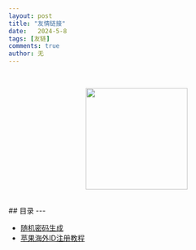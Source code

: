 ```yaml
---
layout: post
title: "友情链接"
date:   2024-5-8
tags: [友链]
comments: true
author: 无
---
```


<!-- more -->
<br>

<p align = "center">    
<img  src="https://bo88888.github.io/images/勃朗峰雪山.jpeg" width="200" />
</p>

<br>
## 目录
---
<ul>
  <li> <a href="https://tool.ip138.com/random">随机密码生成</a> </li>
  <li> <a href="https://bitpie.zendesk.com/hc/zh-cn/articles/4402595605519-%E5%A6%82%E4%BD%95%E7%94%B3%E8%AF%B7%E8%8B%B9%E6%9E%9C%E6%B5%B7%E5%A4%96-Apple-ID">苹果海外ID注册教程</a> </li>

</ul>
